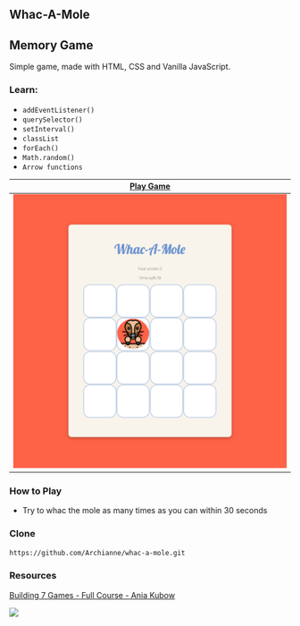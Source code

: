 ## Whac-A-Mole
## Memory Game

Simple game, made with HTML, CSS and Vanilla JavaScript.

### Learn:
- `addEventListener()`
- `querySelector()`
- `setInterval()`
- `classList`
- `forEach()`
- `Math.random()`
- `Arrow functions`

|[Play Game](https://archianne.github.io/whac-a-mole/)  |
|--|
| ![game](https://github.com/Archianne/whac-a-mole/blob/main/img/game.png?raw=true) |

### How to Play
- Try to whac the mole as many times as you can within 30 seconds

### Clone
    https://github.com/Archianne/whac-a-mole.git

### Resources
[Building 7 Games - Full Course - Ania Kubow](https://www.youtube.com/watch?v=lhNdUVh3qCc&list=PLCr7hpNyQaE70_m2tSCxNU1FOqsPUUExh&index=3)

![](https://komarev.com/ghpvc/?username=Archianne&color=gray&label=Views)
